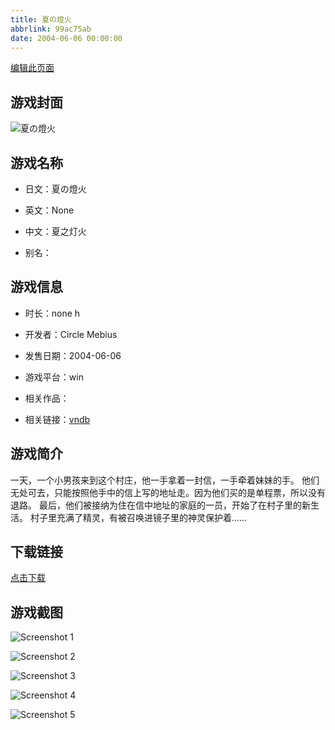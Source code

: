 ```yaml
---
title: 夏の燈火
abbrlink: 99ac75ab
date: 2004-06-06 00:00:00
---
```

[编辑此页面](https://github.com/ACG-3/ADV3-source/blob/main/source/_posts/games/%E5%A4%8F%E3%81%AE%E7%87%88%E7%81%AB.md)

## 游戏封面

![夏の燈火](https%3A//pan.timero.xyz/onedrive/img_lib_001/%E5%A4%8F%E3%81%AE%E7%87%88%E7%81%AB_cover.avif)


## 游戏名称

- 日文：夏の燈火
- 英文：None
- 中文：夏之灯火

- 别名：


## 游戏信息

- 时长：none h
- 开发者：Circle Mebius
- 发售日期：2004-06-06
- 游戏平台：win
- 相关作品：

- 相关链接：[vndb](https://vndb.org/v2670)


## 游戏简介

一天，一个小男孩来到这个村庄，他一手拿着一封信，一手牵着妹妹的手。
他们无处可去，只能按照他手中的信上写的地址走。因为他们买的是单程票，所以没有退路。
最后，他们被接纳为住在信中地址的家庭的一员，开始了在村子里的新生活。
村子里充满了精灵，有被召唤进镜子里的神灵保护着......


## 下载链接

[点击下载](https://pan.timero.xyz/onedrive/adv_lib_001/%E5%A4%8F%E3%81%AE%E7%87%88%E7%81%AB)


## 游戏截图


![Screenshot 1](https%3A//pan.timero.xyz/onedrive/img_lib_001/%E5%A4%8F%E3%81%AE%E7%87%88%E7%81%AB_Screenshot_1.avif)

![Screenshot 2](https%3A//pan.timero.xyz/onedrive/img_lib_001/%E5%A4%8F%E3%81%AE%E7%87%88%E7%81%AB_Screenshot_2.avif)

![Screenshot 3](https%3A//pan.timero.xyz/onedrive/img_lib_001/%E5%A4%8F%E3%81%AE%E7%87%88%E7%81%AB_Screenshot_3.avif)

![Screenshot 4](https%3A//pan.timero.xyz/onedrive/img_lib_001/%E5%A4%8F%E3%81%AE%E7%87%88%E7%81%AB_Screenshot_4.avif)

![Screenshot 5](https%3A//pan.timero.xyz/onedrive/img_lib_001/%E5%A4%8F%E3%81%AE%E7%87%88%E7%81%AB_Screenshot_5.avif)

